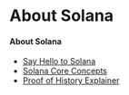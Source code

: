 # About Solana

#### About Solana ####
- [Say Hello to Solana](Say-Hello-to-Solana-Fundamentals)
- [Solana Core Concepts](Solana-Core-Concepts)
- [Proof of History Explainer](Proof-of-History-Explainer)
